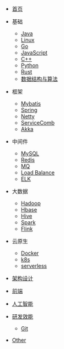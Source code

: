 - [首页](/)

- 基础
    - [Java](/docs/java/)
    - [Linux](/docs/linux/)
    - [Go](/docs/go/)
    - [JavaScript](/docs/javascript/)
    - [C++](/docs/cpp/)
    - [Python](/docs/python/)
    - [Rust](/docs/rust/)
    - [数据结构与算法](/docs/algorithm/)

- 框架
    - [Mybatis](/docs/mybatis/)
    - [Spring](/docs/spring/)
    - [Netty](/docs/netty/)
    - [ServiceComb](/docs/service-comb/)
    - [Akka]()

- 中间件
    - [MySQL](/docs/mysql/)
    - [Redis](/docs/redis/)
    - [MQ](/docs/mq/)
    - [Load Balance](/docs/lb/)
    - [ELK](/docs/elk/)

- 大数据
    - [Hadoop]()
    - [Hbase]()
    - [Hive]()
    - [Spark](/docs/spark/)
    - [Flink]()

- 云原生
    - [Docker](/docs/docker/)
    - [k8s](/docs/k8s/)
    - [serverless]()

- [架构设计](/docs/architecture/)

- [前端](/docs/frontend/)

- [人工智能](/docs/ai/)

- [研发效能](/docs/devops/)
    - [Git](/docs/git/)

- [Other](/docs/other/)